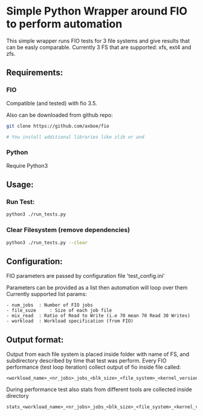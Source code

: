 # Simple Python Wrapper around FIO to perform automation

This simple wrapper runs FIO tests for 3 file systems 
and give results that can be easly comparable.
Currently 3 FS that are supported: xfs, ext4 and zfs.

## Requirements:

### FIO

Compatible (and tested) with fio 3.5.

Also can be downloaded from github repo:

```bash
git clone https://github.com/axboe/fio

# You install additional libraries like zlib or and 
```

### Python

Require Python3

## Usage: 

### Run Test:

```bash
python3 ./run_tests.py
```

### Clear Filesystem (remove dependencies)

```bash
python3 ./run_tests.py --clear
```

## Configuration:

FIO parameters are passed by configuration file 'test_config.ini'

Parameters can be provided as a list then automation will loop over them 
Currently supported list params:

```
- num_jobs 	: Number of FIO jobs
- file_suze 	: Size of each job file
- mix_read 	: Ratio of Read to Write (i.e 70 mean 70 Read 30 Writes)
- workload 	: Workload specification (from FIO)
```

## Output format:

Output from each file system is placed inside folder with name of FS, and 
subdirectory described by time that test was perform.
Every FIO performance (test loop iteration) collect output of fio inside file
called:

```
<workload_name>_<nr_jobs>_jobs_<blk_size>_<file_system>_<kernel_version>
```

During performance test also stats from different tools are collected inside
directory

```
stats_<workload_name>_<nr_jobs>_jobs_<blk_size>_<file_system>_<kernel_version>
```
